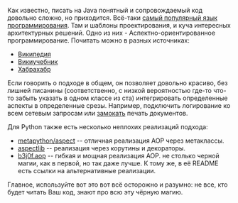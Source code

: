 Как известно, писать на Java понятный и сопровождаемый код довольно сложно, но приходится. Всё-таки [самый популярный язык программирования](https://www.tiobe.com/tiobe-index/). Там и шаблоны проектирования, и куча интересных архитектурных решений. Одно из них - Аспектно-ориентированное программирование. Почитать можно в разных источниках:

* [Википедия](https://ru.wikipedia.org/wiki/Аспектно-ориентированное_программирование)
* [Викиучебник](https://ru.wikibooks.org/wiki/Аспектно-ориентированное_программирование)
* [Хабрахабр](https://habrahabr.ru/post/254791/)

Если говорить о подходе в общем, он позволяет довольно красиво, без лишней писанины (соответственно, с низкой вероятностью где-то что-то забыть указать в одном классе из ста) интегрировать определенные аспекты в определенные срезы. Например, подключить логирование ко всем сетевым запросам или [замокать](https://ru.wikipedia.org/wiki/Mock-объект) печать документов.

Для Python также есть несколько неплохих реализаций подхода:

* [metapython/aspect](https://bitbucket.org/jsbueno/metapython/src/a4a7e67b3b56decaabb324bc2d730ebee4b0bce4/aspect.py?at=default&fileviewer=file-view-default) -- отличная реализация AOP через метаклассы.
*  [aspectlib](http://python-aspectlib.readthedocs.io/en/latest/introduction.html) -- реализация через корутины и декораторы.
* [b3j0f.aop](https://github.com/b3j0f/aop) -- гибкая и мощная реализация AOP. не столько черной магии, как в первой, но так даже лучше. К тому же, в её README есть ссылки на альтернативные реализации.

Главное, используйте вот это вот всё осторожно и разумно: не все, кто будет читать Ваш код, знают про всю эту чёрную магию.
